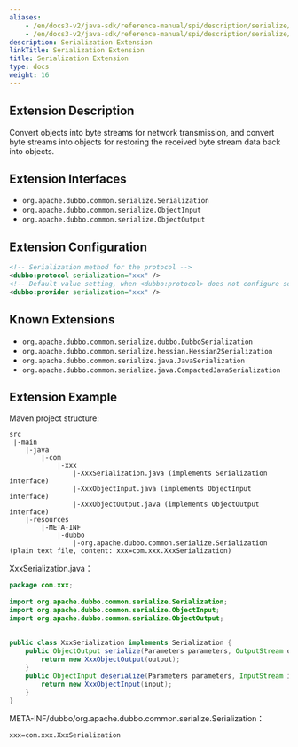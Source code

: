 ```yaml
---
aliases:
    - /en/docs3-v2/java-sdk/reference-manual/spi/description/serialize/
    - /en/docs3-v2/java-sdk/reference-manual/spi/description/serialize/
description: Serialization Extension
linkTitle: Serialization Extension
title: Serialization Extension
type: docs
weight: 16
---
```







## Extension Description

Convert objects into byte streams for network transmission, and convert byte streams into objects for restoring the received byte stream data back into objects.

## Extension Interfaces

* `org.apache.dubbo.common.serialize.Serialization`
* `org.apache.dubbo.common.serialize.ObjectInput`
* `org.apache.dubbo.common.serialize.ObjectOutput`

## Extension Configuration

```xml
<!-- Serialization method for the protocol -->
<dubbo:protocol serialization="xxx" />
<!-- Default value setting, when <dubbo:protocol> does not configure serialization, use this configuration -->
<dubbo:provider serialization="xxx" />
```

## Known Extensions

* `org.apache.dubbo.common.serialize.dubbo.DubboSerialization`
* `org.apache.dubbo.common.serialize.hessian.Hessian2Serialization`
* `org.apache.dubbo.common.serialize.java.JavaSerialization`
* `org.apache.dubbo.common.serialize.java.CompactedJavaSerialization`

## Extension Example

Maven project structure:

```
src
 |-main
    |-java
        |-com
            |-xxx
                |-XxxSerialization.java (implements Serialization interface)
                |-XxxObjectInput.java (implements ObjectInput interface)
                |-XxxObjectOutput.java (implements ObjectOutput interface)
    |-resources
        |-META-INF
            |-dubbo
                |-org.apache.dubbo.common.serialize.Serialization (plain text file, content: xxx=com.xxx.XxxSerialization)
```

XxxSerialization.java：

```java
package com.xxx;
 
import org.apache.dubbo.common.serialize.Serialization;
import org.apache.dubbo.common.serialize.ObjectInput;
import org.apache.dubbo.common.serialize.ObjectOutput;
 
 
public class XxxSerialization implements Serialization {
    public ObjectOutput serialize(Parameters parameters, OutputStream output) throws IOException {
        return new XxxObjectOutput(output);
    }
    public ObjectInput deserialize(Parameters parameters, InputStream input) throws IOException {
        return new XxxObjectInput(input);
    }
}
```

META-INF/dubbo/org.apache.dubbo.common.serialize.Serialization：

```properties
xxx=com.xxx.XxxSerialization
```
